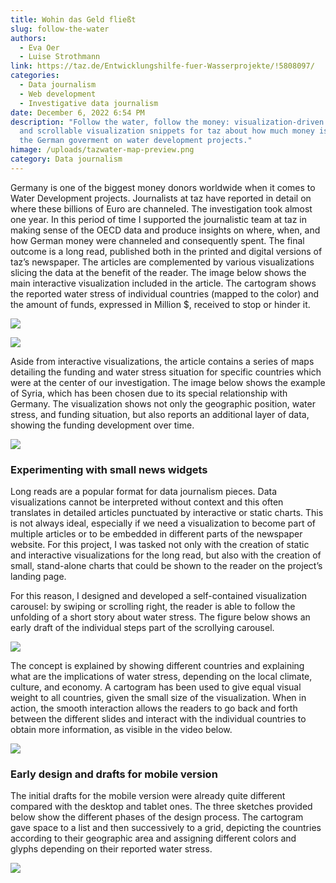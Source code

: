 ```yaml
---
title: Wohin das Geld fließt
slug: follow-the-water
authors:
  - Eva Oer
  - Luise Strothmann
link: https://taz.de/Entwicklungshilfe-fuer-Wasserprojekte/!5808097/
categories:
  - Data journalism
  - Web development
  - Investigative data journalism
date: December 6, 2022 6:54 PM
description: "Follow the water, follow the money: visualization-driven articles
  and scrollable visualization snippets for taz about how much money is spent by
  the German goverment on water development projects."
himage: /uploads/tazwater-map-preview.png
category: Data journalism
---
```

Germany is one of the biggest money donors worldwide when it comes to Water Development projects. Journalists at taz have reported in detail on where these billions of Euro are channeled. The investigation took almost one year. In this period of time I supported the journalistic team at taz in making sense of the OECD data and produce insights on where, when, and how German money were channeled and consequently spent. The final outcome is a long read, published both in the printed and digital versions of taz’s newspaper. The articles are complemented by various visualizations slicing the data at the benefit of the reader. The image below shows the main interactive visualization included in the article. The cartogram shows the reported water stress of individual countries (mapped to the color) and the amount of funds, expressed in Million $, received to stop or hinder it.

![](/uploads/tazwater-interactivevis.png)

![](/uploads/tazwater-interaction.png)

Aside from interactive visualizations, the article contains a series of maps detailing the funding and water stress situation for specific countries which were at the center of our investigation. The image below shows the example of Syria, which has been chosen due to its special relationship with Germany. The visualization shows not only the geographic position, water stress, and funding situation, but also reports an additional layer of data, showing the funding development over time.

![](/uploads/syrien.png)

### Experimenting with small news widgets

Long reads are a popular format for data journalism pieces. Data visualizations cannot be interpreted without context and this often translates in detailed articles punctuated by interactive or static charts. This is not always ideal, especially if we need a visualization to become part of multiple articles or to be embedded in different parts of the newspaper website. For this project, I was tasked not only with the creation of static and interactive visualizations for the long read, but also with the creation of small, stand-alone charts that could be shown to the reader on the project’s landing page. 

For this reason, I designed and developed a self-contained visualization carousel: by swiping or scrolling right, the reader is able to follow the unfolding of a short story about water stress. The figure below shows an early draft of the individual steps part of the scrollying carousel.

![](/uploads/water-sequence-taz_vertical.jpg)

The concept is explained by showing different countries and explaining what are the implications of water stress, depending on the local climate, culture, and economy. A cartogram has been used to give equal visual weight to all countries, given the small size of the visualization. When in action, the smooth interaction allows the readers to go back and forth between the different slides and interact with the individual countries to obtain more information, as visible in the video below. 

![](/uploads/tazwater-video-3-.gif)

### Early design and drafts for mobile version

The initial drafts for the mobile version were already quite different compared with the desktop and tablet ones. The three sketches provided below show the different phases of the design process. The cartogram gave space to a list and then successively to a grid, depicting the countries according to their geographic area and assigning different colors and glyphs depending on their reported water stress.  

![](/uploads/tazwater-design.png)